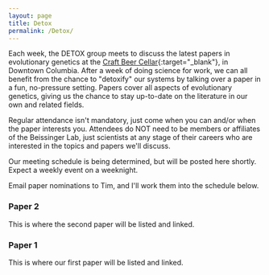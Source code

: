 ```yaml
---
layout: page
title: Detox
permalink: /Detox/
---
```


Each week, the DETOX group meets to discuss the latest papers in evolutionary genetics at the [Craft Beer Cellar](http://www.craftbeercellar.com/columbia/){:target="_blank"}, in Downtown Columbia. After a week of doing science for work, we can all benefit from the chance to "detoxify" our systems by talking over a paper in a fun, no-pressure setting. Papers cover all aspects of evolutionary genetics, giving us the chance to stay up-to-date on the literature in our own and related fields.

Regular attendance isn't mandatory, just come when you can and/or when the paper interests you. Attendees do NOT need to be members or affiliates of the Beissinger Lab, just scientists at any stage of their careers who are interested in the topics and papers we'll discuss.

Our meeting schedule is being determined, but will be posted here shortly. Expect a weekly event on a weeknight.

Email paper nominations to Tim, and I'll work them into the schedule below.


### Paper 2
This is where the second paper will be listed and linked.

### Paper 1
This is where our first paper will be listed and linked.


